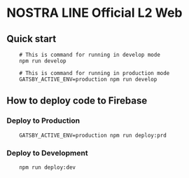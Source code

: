 # NOSTRA LINE Official L2 Web

## Quick start

```shell
    # This is command for running in develop mode
    npm run develop

    # This is command for running in production mode
    GATSBY_ACTIVE_ENV=production npm run develop
```

## How to deploy code to Firebase

### Deploy to Production

```shell
    GATSBY_ACTIVE_ENV=production npm run deploy:prd
```

### Deploy to Development

```shell
    npm run deploy:dev
```
